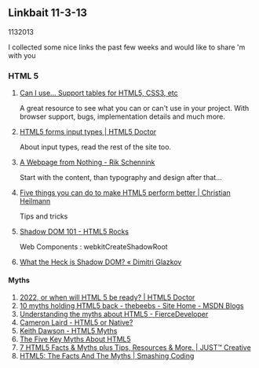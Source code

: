 <article><h2>Linkbait 11-3-13</h2><time><span class="day">11</span><span class="month">3</span><span class="year">2013</span></time><p>I collected some nice links the past few weeks and would like to share 'm with you</p><h3>HTML 5</h3><ol class="linkbait">			<li>				<a href="http://caniuse.com/">Can I use... Support tables for HTML5, CSS3, etc</a>				<p>A great resource to see what you can or can't use in your project. With browser support, bugs, implementation details and much more.</p>			</li>			<li>				<a href="http://html5doctor.com/html5-forms-input-types/">HTML5 forms input types | HTML5 Doctor</a>				<p>About input types, read the rest of the site too.</p>			</li>			<li>				<a href="http://rikschennink.nl/thoughts/a-webpage-from-nothing/">A Webpage from Nothing - Rik Schennink</a>				<p>Start with the content, than typography and design after that...</p>			</li>			<li>				<a href="http://christianheilmann.com/2013/01/25/five-things-you-can-do-to-make-html5-perform-better/">Five things you can do to make HTML5 perform better | Christian Heilmann</a>				<p>Tips and tricks</p>			</li>			<li><a href="http://www.html5rocks.com/en/tutorials/webcomponents/shadowdom/">Shadow DOM 101 - HTML5 Rocks</a>			<p>Web Components : webkitCreateShadowRoot</p></li>			<li><a href="http://glazkov.com/2011/01/14/what-the-heck-is-shadow-dom/">What the Heck is Shadow DOM? &laquo; Dimitri Glazkov</a></li>		</ol>		<h4>Myths</h4>		<ol class="linkbait">			<li><a href="http://html5doctor.com/2022-or-when-will-html-5-be-ready/">2022, or when will HTML 5 be ready? | HTML5 Doctor</a>			</li>			<li><a href="http://blogs.msdn.com/b/thebeebs/archive/2012/02/08/10-myths-holding-html5-back.aspx">10 myths holding HTML5 back - thebeebs - Site Home - MSDN Blogs</a></li>			<li><a href="http://www.fiercedeveloper.com/story/understanding-myths-about-html5/2012-09-15">Understanding the myths about HTML5 - FierceDeveloper</a></li>			<li><a href="http://developinthecloud.drdobbs.com/author.asp?section_id=2280&amp;doc_id=249143">Cameron Laird - HTML5 or Native?</a></li>			<li><a href="http://developinthecloud.drdobbs.com/author.asp?section_id=2247&amp;doc_id=253850">Keith Dawson - HTML5 Myths</a></li>			<li><a href="http://www.streaminglearningcenter.com/articles/the-five-key-myths-about-html5.html?page=1">The Five Key Myths About HTML5</a></li>			<li><a href="http://justcreative.com/2012/03/27/html5-facts-and-myths-tips/">7 HTML5 Facts &amp; Myths plus Tips, Resources &amp; More. | JUST&trade; Creative</a></li>			<li><a href="http://coding.smashingmagazine.com/2010/09/23/html5-the-facts-and-the-myths/">HTML5: The Facts And The Myths | Smashing Coding</a></li>		</ol></article>